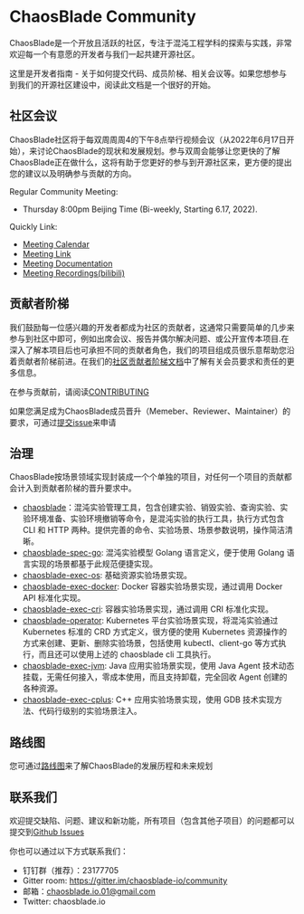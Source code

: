 # ChaosBlade Community

ChaosBlade是一个开放且活跃的社区，专注于混沌工程学科的探索与实践，非常欢迎每一个有意愿的开发者与我们一起共建开源社区。

这里是开发者指南 - 关于如何提交代码、成员阶梯、相关会议等。如果您想参与到我们的开源社区建设中，阅读此文档是一个很好的开始。

## 社区会议

ChaosBlade社区将于每双周周周4的下午8点举行视频会议（从2022年6月17日开始），来讨论ChaosBlade的现状和发展规划。参与双周会能够让您更快的了解ChaosBlade正在做什么，这将有助于您更好的参与到开源社区来，更方便的提出您的建议以及明确参与贡献的方向。

Regular Community Meeting:

* Thursday 8:00pm Beijing Time (Bi-weekly, Starting 6.17, 2022).
  
Quickly Link:

- [Meeting Calendar](https://calendar.google.com/calendar/u/0/r/eventedit/Y3RsN3ExY2w5bGdmaWFwMzhoaW1iMGowbm9fMjAyMjA3MDFUMDMwMDAwWiBvYW1kZXYyMDIwQG0)
- [Meeting Link](https://us02web.zoom.us/j/81618025810?pwd=WEEySUFQd0JYeThjTUdpOXdLeG8wUT09)
- [Meeting Documentation](meeting/meeting_minutes_cn.md)
- [Meeting Recordings(bilibili)](https://space.bilibili.com/22390414/video)

## 贡献者阶梯

我们鼓励每一位感兴趣的开发者都成为社区的贡献者，这通常只需要简单的几步来参与到社区中即可，例如出席会议、报告并偶尔解决问题、或公开宣传本项目.在深入了解本项目后也可承担不同的贡献者角色，我们的项目组成员很乐意帮助您沿着贡献者阶梯前进。在我们的[社区贡献者阶梯文档](Contributor_Ladder_CN.md)中了解有关会员要求和责任的更多信息。

在参与贡献前，请阅读[CONTRIBUTING](https://github.com/chaosblade-io/chaosblade/blob/master/CONTRIBUTING.md)

如果您满足成为ChaosBlade成员晋升（Memeber、Reviewer、Maintainer）的要求，可通过[提交issue](https://github.com/chaosblade-io/chaosblade/issues)来申请

## 治理
ChaosBlade按场景领域实现封装成一个个单独的项目，对任何一个项目的贡献都会计入到贡献者阶梯的晋升要求中。
* [chaosblade](https://github.com/chaosblade-io/chaosblade)：混沌实验管理工具，包含创建实验、销毁实验、查询实验、实验环境准备、实验环境撤销等命令，是混沌实验的执行工具，执行方式包含 CLI 和 HTTP 两种。提供完善的命令、实验场景、场景参数说明，操作简洁清晰。
* [chaosblade-spec-go](https://github.com/chaosblade-io/chaosblade-spec-go): 混沌实验模型 Golang 语言定义，便于使用 Golang 语言实现的场景都基于此规范便捷实现。
* [chaosblade-exec-os](https://github.com/chaosblade-io/chaosblade-exec-os): 基础资源实验场景实现。
* [chaosblade-exec-docker](https://github.com/chaosblade-io/chaosblade-exec-docker): Docker 容器实验场景实现，通过调用 Docker API 标准化实现。
* [chaosblade-exec-cri](https://github.com/chaosblade-io/chaosblade-exec-cri): 容器实验场景实现，通过调用 CRI 标准化实现。
* [chaosblade-operator](https://github.com/chaosblade-io/chaosblade-operator): Kubernetes 平台实验场景实现，将混沌实验通过 Kubernetes 标准的 CRD 方式定义，很方便的使用 Kubernetes 资源操作的方式来创建、更新、删除实验场景，包括使用 kubectl、client-go 等方式执行，而且还可以使用上述的 chaosblade cli 工具执行。
* [chaosblade-exec-jvm](https://github.com/chaosblade-io/chaosblade-exec-jvm): Java 应用实验场景实现，使用 Java Agent 技术动态挂载，无需任何接入，零成本使用，而且支持卸载，完全回收 Agent 创建的各种资源。
* [chaosblade-exec-cplus](https://github.com/chaosblade-io/chaosblade-exec-cplus): C++ 应用实验场景实现，使用 GDB 技术实现方法、代码行级别的实验场景注入。

## 路线图
您可通过[路线图](roadmap.md)来了解ChaosBlade的发展历程和未来规划

## 联系我们

欢迎提交缺陷、问题、建议和新功能，所有项目（包含其他子项目）的问题都可以提交到[Github Issues](https://github.com/chaosblade-io/chaosblade/issues)

你也可以通过以下方式联系我们：
* 钉钉群（推荐）：23177705
* Gitter room: https://gitter.im/chaosblade-io/community
* 邮箱：chaosblade.io.01@gmail.com
* Twitter: chaosblade.io

